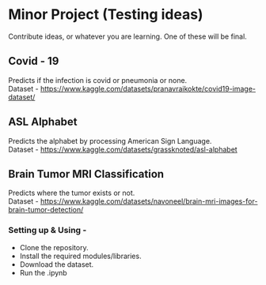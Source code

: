# Minor Project (Testing ideas)

Contribute ideas, or whatever you are learning. One of these will be final.

## Covid - 19

Predicts if the infection is covid or pneumonia or none.<br>
Dataset - https://www.kaggle.com/datasets/pranavraikokte/covid19-image-dataset/

## ASL Alphabet

Predicts the alphabet by processing American Sign Language.
<br>
Dataset - https://www.kaggle.com/datasets/grassknoted/asl-alphabet

## Brain Tumor MRI Classification

Predicts where the tumor exists or not.
<br>
Dataset - https://www.kaggle.com/datasets/navoneel/brain-mri-images-for-brain-tumor-detection/

### Setting up & Using -

- Clone the repository.
- Install the required modules/libraries.
- Download the dataset.
- Run the .ipynb
